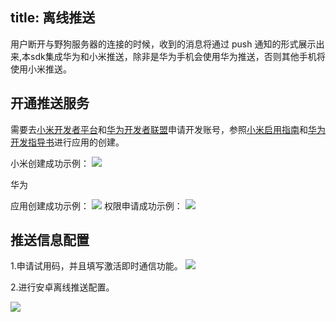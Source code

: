 title: 离线推送
---


用户断开与野狗服务器的连接的时候，收到的消息将通过 push 通知的形式展示出来,本sdk集成华为和小米推送，除非是华为手机会使用华为推送，否则其他手机将使用小米推送。
## 开通推送服务
需要去[小米开发者平台](http://dev.xiaomi.com/console/)和[华为开发者联盟](http://developer.huawei.com/devunion/ui/devplan.html)申请开发账号，参照[小米启用指南](http://dev.xiaomi.com/doc/?p=1621)和[华为开发指导书](http://developer.huawei.com/consumer/cn/wiki/index.php?title=HMS%E5%BC%80%E5%8F%91%E6%8C%87%E5%AF%BC%E4%B9%A6-PUSH%E6%9C%8D%E5%8A%A1%E6%8E%A5%E5%8F%A3)进行应用的创建。
 
小米创建成功示例：
 ![](/images/immipush.png)

华为

 应用创建成功示例：
 ![](/images/imhuawei.png)
 权限申请成功示例：
 ![](/images/huaweipush.png)
	
## 推送信息配置

1.申请试用码，并且填写激活即时通信功能。
 ![](/images/activation.png)

2.进行安卓离线推送配置。

 ![](/images/androidpushconfig.png)







 